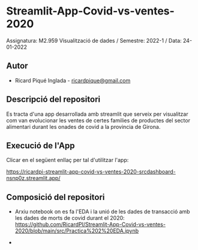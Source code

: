 # Streamlit-App-Covid-vs-ventes-2020

Assignatura: M2.959 Visualització de dades / Semestre: 2022-1 / Data: 24-01-2022

## Autor
  * Ricard Piqué Inglada - [ricardpique@gmail.com](email@gmail.com)

## Descripció del repositori
Es tracta d'una app desarrollada amb streamlit que serveix per visualitzar com van evolucionar les ventes de certes families de productes del sector alimentari durant les onades de covid a la provincia de Girona.

## Execució de l'App
Clicar en el següent enllaç per tal d'utilitzar l'app:

https://ricardpi-streamlit-app-covid-vs-ventes-2020-srcdashboard-nsnp0z.streamlit.app/

## Composició del repositori

* Arxiu notebook on es fa l'EDA i la unió de les dades de transacció amb les dades de morts de covid durant el 2020:
https://github.com/RicardPI/Streamlit-App-Covid-vs-ventes-2020/blob/main/src/Practica%202%20EDA.ipynb

* 
